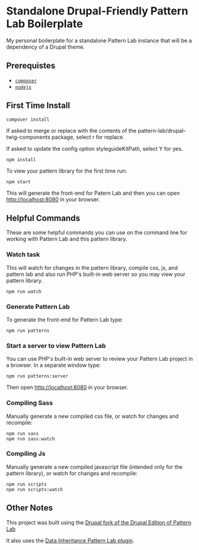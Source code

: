 # Standalone Drupal-Friendly Pattern Lab Boilerplate

My personal boilerplate for a standalone Pattern Lab instance that will be a dependency of a Drupal theme.

## Prerequistes

- [`composer`](https://getcomposer.org/)
- [`nodejs`](https://nodejs.org)

## First Time Install

`composer install`

If asked to  merge or replace with the contents of the pattern-lab/drupal-twig-components package, select r for replace.

If asked to update the config option styleguideKitPath, select Y for yes.

`npm install`

To view your pattern library for the first time run:

`npm start`

This will generate the front-end for Patern Lab and then you can open [http://localhost:8080](http://localhost:8080) in your browser.

## Helpful Commands

These are some helpful commands you can use on the command line for working with Pattern Lab and this pattern library.

### Watch task

This will watch for changes in the pattern library, compile css, js, and pattern lab and also run PHP's built-in web server so you may view your pattern library.

    npm run watch

### Generate Pattern Lab

To generate the front-end for Pattern Lab type:

    npm run patterns

### Start a server to view Pattern Lab

You can use PHP's built-in web server to review your Pattern Lab project in a browser. In a separate window type:

    npm run patterns:server

Then open [http://localhost:8080](http://localhost:8080) in your browser.

### Compiling Sass

Manually generate a new compiled css file, or watch for changes and recompile:

    npm run sass
    npm run sass:watch

### Compiling Js

Manually generate a new compiled javascript file (intended only for the pattern library), or watch for changes and recompile:

    npm run scripts
    npm run scripts:watch

## Other Notes

This project was built using the [Drupal fork of the Drupal Edition of Pattern Lab](https://github.com/drupal-pattern-lab/edition-php-drupal-standard)

It also uses the [Data Inheritance Pattern Lab plugin](https://github.com/pattern-lab/plugin-php-data-inheritance).
